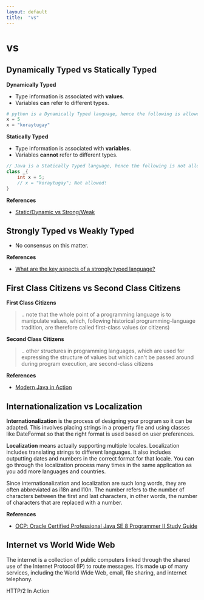 ```yaml
---
layout: default
title:  "vs"
---
```


# vs

## Dynamically Typed vs Statically Typed
__Dynamically Typed__
- Type information is associated with __values__. 
- Variables __can__ refer to different types.

```python
# python is a Dynamically Typed language, hence the following is allowed:
x = 5
x = "koraytugay"
``` 
__Statically Typed__
- Type information is associated with __variables__. 
- Variables __cannot__ refer to different types.

```java
// Java is a Statically Typed language, hence the following is not allowed:
class _{
    int x = 5;
    // x = "koraytugay"; Not allowed!    
}
```

__References__
- [Static/Dynamic vs Strong/Weak](https://stackoverflow.com/a/34004765/1173112)

## Strongly Typed vs Weakly Typed
- No consensus on this matter.

__References__
- [What are the key aspects of a strongly typed language?](https://stackoverflow.com/a/122751/1173112)

## First Class Citizens vs Second Class Citizens

__First Class Citizens__
> .. note that the whole point of a programming language is to manipulate values, which, following historical programming-language tradition, are therefore called first-class values (or citizens)

__Second Class Citizens__
> .. other structures in programming languages, which are used for expressing the structure of values but which can't be passed around during program execution, are second-class citizens 

__References__
- [Modern Java in Action](https://www.manning.com/books/modern-java-in-action)

## Internationalization vs Localization

__Internationalization__ is the process of designing your program so it can be adapted. This involves placing strings in a property file and using classes like DateFormat so that the right format is used based on user preferences. 

__Localization__ means actually supporting multiple locales. Localization includes translating strings to different languages. It also includes outputting dates and numbers in the correct format for that locale. You can go through the localization process many times in the same application as you add more languages and countries.

Since internationalization and localization are such long words, they are often abbreviated as i18n and l10n. The number refers to the number of characters between the first and last characters, in other words, the number of characters that are replaced with a number.

__References__ 
- [OCP: Oracle Certified Professional Java SE 8 Programmer II Study Guide](https://www.wiley.com/WileyCDA/WileyTitle/productCd-1119067898,miniSiteCd-SYBEX.html)

## Internet vs World Wide Web
The internet is a collection of public computers linked through the shared use of the Internet Protocol (IP) to route messages. It’s made up of many services, including the World Wide Web, email, file sharing, and internet telephony.

HTTP/2 In Action
